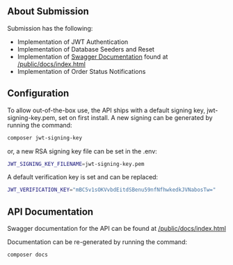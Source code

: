 
## About Submission

Submission has the following:
- Implementation of JWT Authentication
- Implementation of Database Seeders and Reset
- Implementation of [Swagger Documentation](https://localhost/public/docs/index.html) found at [/public/docs/index.html](https://localhost/public/docs/index.html)
- Implementation of Order Status Notifications

## Configuration

To allow out-of-the-box use, the API ships with a default signing key, jwt-signing-key.pem, set on first install.
A new signing can be generated by running the command:

```bash
composer jwt-signing-key
```

or,
a new RSA signing key file can be set in the .env:
```bash
JWT_SIGNING_KEY_FILENAME=jwt-signing-key.pem
```

A default verification key is set and can be replaced:
```bash
JWT_VERIFICATION_KEY="mBC5v1sOKVvbdEitdSBenu59nfNfhwkedkJVNabosTw="
```

## API Documentation
Swagger documentation for the API can be found at [/public/docs/index.html](https://localhost/public/docs/index.html)

Documentation can be re-generated by running the command:

```bash
composer docs
```